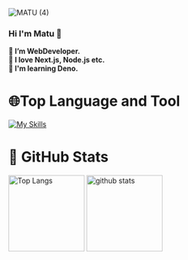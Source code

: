 ![MATU (4)](https://github.com/matuc-dev/matuc-dev/assets/156321288/1d754ed9-cc36-4abe-a8f1-48d9fac41ff2)
### Hi I'm Matu 🚀

**🔭 I’m WebDeveloper.**  
**🌱 I love Next.js, Node.js etc.**  
**👯 I'm learning Deno.**  

# 🌐Top Language and Tool
[![My Skills](https://skillicons.dev/icons?i=js,html,css,react,nextjs,typescript,deno,tailwindcss,python)](https://skillicons.dev)


# 📕 GitHub Stats
<p align="left"> 
  <img alt="Top Langs" height="150px" src="https://github-readme-stats.vercel.app/api/top-langs/?username=matuc-dev&layout=compact&show_icons=true&theme=onedark" />
  <img alt="github stats" height="150px" src="https://github-readme-stats.vercel.app/api?username=matuc-dev&theme=onedark&show_icons=ture" />
</p>




